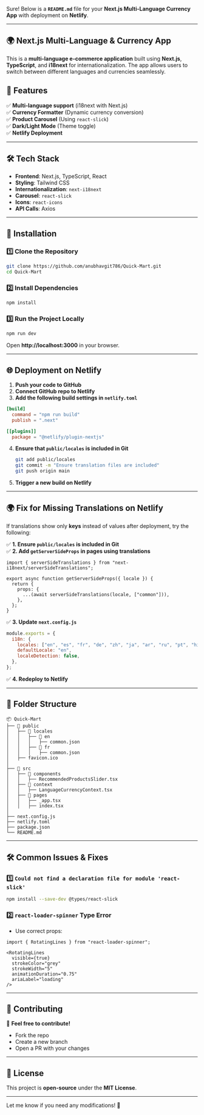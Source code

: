 Sure! Below is a **`README.md`** file for your **Next.js Multi-Language Currency App** with deployment on **Netlify**.  

---

## **🌍 Next.js Multi-Language & Currency App**  

This is a **multi-language e-commerce application** built using **Next.js**, **TypeScript**, and **i18next** for internationalization. The app allows users to switch between different languages and currencies seamlessly.  

## 🚀 **Features**  

✅ **Multi-language support** (i18next with Next.js)  
✅ **Currency Formatter** (Dynamic currency conversion)  
✅ **Product Carousel** (Using `react-slick`)  
✅ **Dark/Light Mode** (Theme toggle)  
✅ **Netlify Deployment**  

---

## 🛠️ **Tech Stack**  

- **Frontend**: Next.js, TypeScript, React  
- **Styling**: Tailwind CSS  
- **Internationalization**: `next-i18next`  
- **Carousel**: `react-slick`  
- **Icons**: `react-icons`  
- **API Calls**: Axios  

---

## 🔧 **Installation**  

### 1️⃣ **Clone the Repository**  
```sh
git clone https://github.com/anubhavgit786/Quick-Mart.git
cd Quick-Mart
```

### 2️⃣ **Install Dependencies**  
```sh
npm install
```

### 3️⃣ **Run the Project Locally**  
```sh
npm run dev
```
Open **http://localhost:3000** in your browser.

---

## 🌐 **Deployment on Netlify**  

1. **Push your code to GitHub**  
2. **Connect GitHub repo to Netlify**  
3. **Add the following build settings in `netlify.toml`**  

```toml
[build]
  command = "npm run build"
  publish = ".next"

[[plugins]]
  package = "@netlify/plugin-nextjs"
```

4. **Ensure that `public/locales` is included in Git**  
   ```sh
   git add public/locales
   git commit -m "Ensure translation files are included"
   git push origin main
   ```
5. **Trigger a new build on Netlify**  

---

## 🌍 **Fix for Missing Translations on Netlify**  

If translations show only **keys** instead of values after deployment, try the following:  

✅ **1. Ensure `public/locales` is included in Git**  
✅ **2. Add `getServerSideProps` in pages using translations**  
```tsx
import { serverSideTranslations } from "next-i18next/serverSideTranslations";

export async function getServerSideProps({ locale }) {
  return {
    props: {
      ...(await serverSideTranslations(locale, ["common"])),
    },
  };
}
```
✅ **3. Update `next.config.js`**  
```js
module.exports = {
  i18n: {
    locales: ["en", "es", "fr", "de", "zh", "ja", "ar", "ru", "pt", "hi", "ko", "it"],
    defaultLocale: "en",
    localeDetection: false,
  },
};
```
✅ **4. Redeploy to Netlify**  

---

## 📜 **Folder Structure**  

```
📦 Quick-Mart
├── 📂 public
│   ├── 📂 locales
│   │   ├── 📂 en
│   │   │   ├── common.json
│   │   ├── 📂 fr
│   │   │   ├── common.json
│   ├── favicon.ico
│
├── 📂 src
│   ├── 📂 components
│   │   ├── RecommendedProductsSlider.tsx
│   ├── 📂 context
│   │   ├── LanguageCurrencyContext.tsx
│   ├── 📂 pages
│   │   ├── _app.tsx
│   │   ├── index.tsx
│
├── next.config.js
├── netlify.toml
├── package.json
└── README.md
```

---

## 🛠️ **Common Issues & Fixes**  

### **1️⃣ `Could not find a declaration file for module 'react-slick'`**
```sh
npm install --save-dev @types/react-slick
```

### **2️⃣ `react-loader-spinner` Type Error**
- Use correct props:
```tsx
import { RotatingLines } from "react-loader-spinner";

<RotatingLines
  visible={true}
  strokeColor="grey"
  strokeWidth="5"
  animationDuration="0.75"
  ariaLabel="loading"
/>
```

---

## 📌 **Contributing**  

🙌 **Feel free to contribute!**  
- Fork the repo  
- Create a new branch  
- Open a PR with your changes  

---

## 📜 **License**  
This project is **open-source** under the **MIT License**.  

---

Let me know if you need any modifications! 🚀